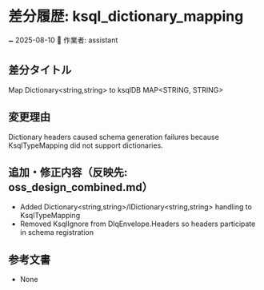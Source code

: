 # 差分履歴: ksql_dictionary_mapping

🗕 2025-08-10
🧐 作業者: assistant

## 差分タイトル
Map Dictionary<string,string> to ksqlDB MAP<STRING, STRING>

## 変更理由
Dictionary headers caused schema generation failures because KsqlTypeMapping did not support dictionaries.

## 追加・修正内容（反映先: oss_design_combined.md）
- Added Dictionary<string,string>/IDictionary<string,string> handling to KsqlTypeMapping
- Removed KsqlIgnore from DlqEnvelope.Headers so headers participate in schema registration

## 参考文書
- None
